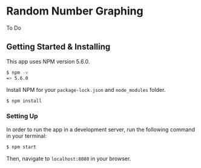 # Random Number Graphing

To Do

## Getting Started & Installing

This app uses NPM version 5.6.0.
```sh
$ npm -v
=> 5.6.0
```
Install NPM for your `package-lock.json` and `node_modules` folder.
```sh
$ npm install
```

### Setting Up

In order to run the app in a development server, run the following command in your terminal:

```sh
$ npm start
```
Then, navigate to `localhost:8080` in your browser.
